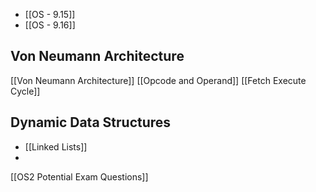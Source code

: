 - [[OS - 9.15]]
- [[OS - 9.16]]

## Von Neumann Architecture
[[Von Neumann Architecture]]
[[Opcode and Operand]]
[[Fetch Execute Cycle]]

## Dynamic Data Structures
- [[Linked Lists]]
- 


[[OS2 Potential Exam Questions]] 